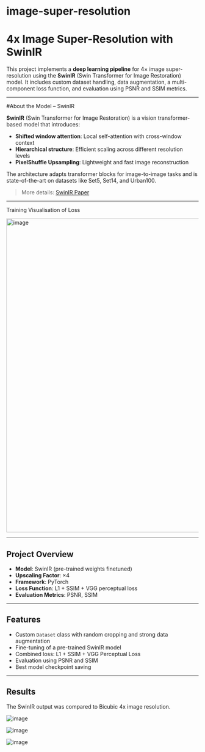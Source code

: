 # image-super-resolution

# 4x Image Super-Resolution with SwinIR

This project implements a **deep learning pipeline** for 4× image super-resolution using the **SwinIR** (Swin Transformer for Image Restoration) model. It includes custom dataset handling, data augmentation, a multi-component loss function, and evaluation using PSNR and SSIM metrics.

---

#About the Model – SwinIR

**SwinIR** (Swin Transformer for Image Restoration) is a vision transformer-based model that introduces:

- **Shifted window attention**: Local self-attention with cross-window context
- **Hierarchical structure**: Efficient scaling across different resolution levels
- **PixelShuffle Upsampling**: Lightweight and fast image reconstruction

The architecture adapts transformer blocks for image-to-image tasks and is state-of-the-art on datasets like Set5, Set14, and Urban100.

> More details: [SwinIR Paper](https://arxiv.org/abs/2108.10257)

---
Training Visualisation of Loss

<img width="822" alt="image" src="https://github.com/user-attachments/assets/37ab57c2-8086-4fe8-8fc0-56d21c9f054d" />

---

## Project Overview

- **Model**: SwinIR (pre-trained weights finetuned)
- **Upscaling Factor**: ×4
- **Framework**: PyTorch
- **Loss Function**: L1 + SSIM + VGG perceptual loss
- **Evaluation Metrics**: PSNR, SSIM

---


## Features

-  Custom `Dataset` class with random cropping and strong data augmentation
-  Fine-tuning of a pre-trained SwinIR model
-  Combined loss: L1 + SSIM + VGG Perceptual Loss
-  Evaluation using PSNR and SSIM
-  Best model checkpoint saving

---

## Results 

The SwinIR output was compared to Bicubic 4x image resolution. 

![image](https://github.com/user-attachments/assets/bc2f0397-b042-4fc5-8971-d08d134f31dd)

![image](https://github.com/user-attachments/assets/be489c66-5079-454e-a79e-2d0c105da623)

![image](https://github.com/user-attachments/assets/28ad49e8-b5a0-4e70-a910-7b2e7c643912)



